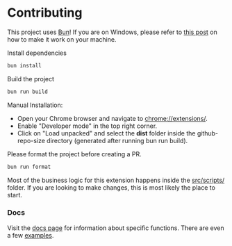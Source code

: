 # Contributing

This project uses [Bun](https://bun.sh/docs)! If you are on Windows, please refer to [this post](https://github.com/oven-sh/bun/issues/43) on how to make it work on your machine.

Install dependencies

```bash
bun install
```

Build the project

```bash
bun run build
```

Manual Installation:

- Open your Chrome browser and navigate to [chrome://extensions/](chrome://extensions/).
- Enable "Developer mode" in the top right corner.
- Click on "Load unpacked" and select the <b>dist</b> folder inside the github-repo-size directory (generated after running bun run build).

Please format the project before creating a PR.

```bash
bun run format
```

Most of the business logic for this extension happens inside the [src/scripts/](https://github.com/AminoffZ/github-repo-size/tree/main/src/scripts) folder. If you are looking to make changes, this is most likely the place to start.

### Docs

Visit the [docs page](https://aminoffz.github.io/github-repo-size/docs) for information about specific functions. There are even a few [examples](https://aminoffz.github.io/github-repo-size/docs/functions/internal_crypto.hashClass.html).
